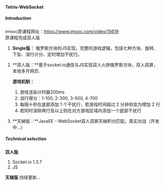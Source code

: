 #### Tetris-WebSocket
##### Introduction
imooc原课程网址：https://www.imooc.com/video/15619  
原课程完成双人版
1. **Single版：** 俄罗斯方块的JS实现，完整的游戏逻辑，包括七种方块、旋转、下坠、消行计分、定时增加干扰行。
1. **双人版：**基于socket.io通信与JS实现双人火拼俄罗斯方块，双人双屏，本地多开网页.  

   **游戏机制：**
   1. 游戏渲染计时器200ms
   2. 消行得分：1-100, 2-300, 3-500, 4-700
   3. 每隔十秒在底部添加 1 个干扰行，若游戏时间超过 2 分钟则变为增加 2 行
   4. 若同时消除两行及以上则在对方游戏区域内添加一个底部干扰行
3. **天梯版：**JavaEE - WebSocket双人双屏天梯积分匹配，真实对战（开发中...）

##### Technical selection
**双人版**
1. Socket.io 1.3.7
2. JS

**天梯版**
持续更新...